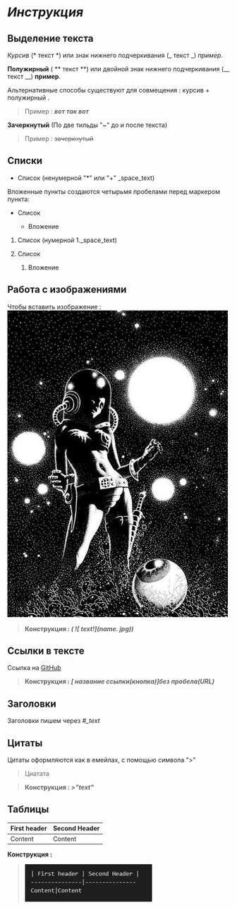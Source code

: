 # *__Инструкция__*

## **Выделение текста**

*Курсив* (* текст *) или знак нижнего подчеркивания (_ текст _) _пример_.

**Полужирный** ( ** текст **) или двойной знак нижнего подчеркивания (__ текст __) __пример__.

Альтернативные способы существуют для совмещения :
курсив + полужирный .

>Пример : _**вот так вот**_

**Зачеркнутый** (По две тильды "~" до и после текста)

>Пример : ~~зачеркнутый~~

## **Списки**

* Список (ненумерной "*" или "+" _space_text)

Вложенные пункты создаются четырьмя пробелами перед маркером пункта:
+ Список

    + Вложение

1. Список (нумерной 1._space_text)

1. Список
    1. Вложение

## **Работа с изображениями**

Чтобы вставить изображение :
 ![КОСМОС!](pcs.jpg)
 
>**Конструкция : _( ![ text!](name. jpg))_**

## **Ссылки в тексте**

Ссылка на [GitHub](https://github.com/)

>**Конструкция : _[ название ссылки(кнопка)]без пробела(URL)_**

## **Заголовки**
Заголовки пишем через  *#_text*

## **Цитаты**

Цитаты оформляются как в емейлах, с помощью символа ">"

 >Циатата 

>**Конструкция : _>"text"_**

## **Таблицы**

| First header | Second Header |
---------------|---------------
Content|Content

**Конструкция :**

>![Таблица](tabl.jpg)


